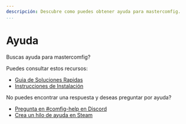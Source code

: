 ```yaml
---
descripción: Descubre como puedes obtener ayuda para mastercomfig.
...
```


# Ayuda

Buscas ayuda para mastercomfig?

Puedes consultar estos recursos:

* [Guia de Soluciones Rapidas](https://docs.mastercomfig.com/page/next_steps/quick_fixes/)
* [Instrucciones de Instalación](https://docs.mastercomfig.com/page/setup/clean_up/)

No puedes encontrar una respuesta y deseas preguntar por ayuda?

* [Pregunta en #comfig-help en Discord](https://discord.gg/CuPb2zV)
* [Crea un hilo de ayuda en Steam](https://steamcommunity.com/groups/comfig/discussions/0/)
